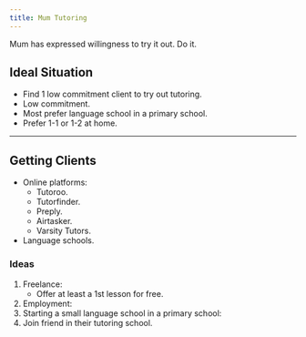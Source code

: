 ```yaml
---
title: Mum Tutoring
---
```


Mum has expressed willingness to try it out. Do it.

## Ideal Situation
- Find 1 low commitment client to try out tutoring.
- Low commitment.
- Most prefer language school in a primary school.
- Prefer 1-1 or 1-2 at home.

---

## Getting Clients
- Online platforms:
    - Tutoroo.
    - Tutorfinder.
    - Preply.
    - Airtasker.
    - Varsity Tutors.
- Language schools.

### Ideas
1. Freelance:
    - Offer at least a 1st lesson for free.
2. Employment:
3. Starting a small language school in a primary school:
4. Join friend in their tutoring school.
